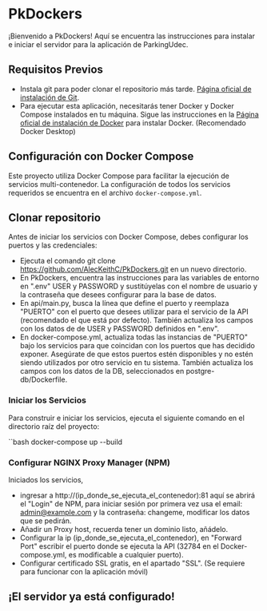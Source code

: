 # PkDockers

¡Bienvenido a PkDockers! Aquí se encuentra las instrucciones para instalar e iniciar el servidor para la aplicación de ParkingUdec.

## Requisitos Previos

- Instala git para poder clonar el repositorio más tarde. [Página oficial de instalación de Git](https://www.git-scm.com/downloads).
- Para ejecutar esta aplicación, necesitarás tener Docker y Docker Compose instalados en tu máquina. Sigue las instrucciones en la [Página oficial de instalación de Docker](https://docs.docker.com/get-docker/) para instalar Docker. (Recomendado Docker Desktop)

## Configuración con Docker Compose

Este proyecto utiliza Docker Compose para facilitar la ejecución de servicios multi-contenedor. La configuración de todos los servicios requeridos se encuentra en el archivo `docker-compose.yml`.

## Clonar repositorio

Antes de iniciar los servicios con Docker Compose, debes configurar los puertos y las credenciales:

- Ejecuta el comando git clone https://github.com/AlecKeithC/PkDockers.git en un nuevo directorio.
- En PkDockers, encuentra las instrucciones para las variables de entorno en ".env" USER y PASSWORD y sustitúyelas con el nombre de usuario y la contraseña que desees configurar para la base de datos.
- En api/main.py, busca la línea que define el puerto y reemplaza "PUERTO" con el puerto que desees utilizar para el servicio de la API (recomendado el que está por defecto). También actualiza los campos con los datos de de USER y PASSWORD definidos en ".env".
- En docker-compose.yml, actualiza todas las instancias de "PUERTO" bajo los servicios para que coincidan con los puertos que has decidido exponer. Asegúrate de que estos puertos estén disponibles y no estén siendo utilizados por otro servicio en tu sistema. También actualiza los campos con los datos de la DB, seleccionados en postgre-db/Dockerfile.
  
### Iniciar los Servicios

Para construir e iniciar los servicios, ejecuta el siguiente comando en el directorio raíz del proyecto:

  ``bash
  docker-compose up --build

### Configurar NGINX Proxy Manager (NPM)

Iniciados los servicios, 
- ingresar a http://(ip_donde_se_ejecuta_el_contenedor):81 aquí se abrirá el "Login" de NPM, para iniciar sesión por primera vez usa el email: admin@example.com y la contraseña: changeme, modificar los datos que se pedirán.
- Añadir un Proxy host, recuerda tener un dominio listo, añádelo.
- Configurar la ip (ip_donde_se_ejecuta_el_contenedor), en "Forward Port" escribir el puerto donde se ejecuta la API (32784 en el Docker-compose.yml, es modificable a cualquier puerto).
- Configurar certificado SSL gratis, en el apartado "SSL". (Se requiere para funcionar con la aplicación móvil)

## ¡El servidor ya está configurado!
